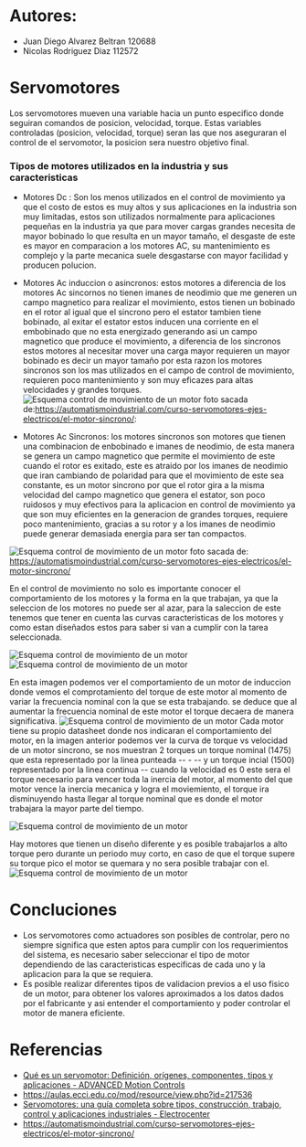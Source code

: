 ﻿# Autores:
* Juan Diego Alvarez Beltran 120688
* Nicolas Rodriguez Diaz 112572
# Servomotores
Los servomotores mueven una variable hacia un punto especifico donde seguiran comandos de posicion, velocidad, torque.
Estas variables controladas (posicion, velocidad, torque) seran las que nos aseguraran el control de el servomotor, la posicion sera nuestro objetivo final.

### Tipos de motores utilizados en la industria y sus caracteristicas

- Motores Dc : Son los menos utilizados en el control de movimiento ya que el costo de estos es muy altos y sus aplicaciones en la industria son muy limitadas, estos son utilizados normalmente para aplicaciones pequeñas en la industria ya que para mover cargas grandes necesita de mayor bobinado lo que resulta en un mayor tamaño, el desgaste de este es mayor en comparacion a los motores AC, su mantenimiento es complejo y la parte mecanica suele desgastarse con mayor facilidad y producen polucion.

- Motores Ac induccion o asincronos: estos motores a diferencia de los motores Ac sincornos no tienen imanes de neodimio que me generen un campo magnetico para realizar el movimiento, estos tienen un bobinado en el rotor al igual que el sincrono pero el estator tambien tiene bobinado, al exitar el estator estos inducen una corriente en el embobinado que no esta energizado generando asi un campo magnetico que produce el movimiento, a diferencia de los sincronos estos motores al necesitar mover una carga mayor requieren un mayor bobinado es decir un mayor tamaño por esta razon los motores sincronos son los mas utilizados en el campo de control de movimiento, requieren poco mantenimiento y son muy eficazes para altas velocidades y grandes torques.
![Esquema control de movimiento de un motor](https://www.editores-srl.com.ar/sites/default/files/ricardo_berizzo_20211117_figura_1_full.jpg)
foto sacada de:https://automatismoindustrial.com/curso-servomotores-ejes-electricos/el-motor-sincrono/:
- Motores Ac Sincronos: los motores sincronos son motores que tienen una combinacion de enbobinado e imanes de neodimio, de esta manera se genera un campo magnetico que permite el movimiento de este cuando el rotor es exitado, este es atraido por los imanes de neodimio que iran cambiando de polaridad para que el movimiento de este sea constante, es un motor sincrono por que el rotor gira a la misma velocidad del campo magnetico que genera el estator, son poco ruidosos y muy efectivos para la aplicacion en control de movimiento ya que son muy eficientes en la generacion de grandes torques, requiere poco mantenimiento, gracias a su rotor y a los imanes de neodimio puede generar demasiada energia para ser tan compactos.

![Esquema control de movimiento de un motor](https://i0.wp.com/automatismoindustrial.com/wp-content/uploads/2021/10/sin2.png?ssl=1)
foto sacada de: https://automatismoindustrial.com/curso-servomotores-ejes-electricos/el-motor-sincrono/

En el control de movimiento no solo es importante conocer el comportamiento de los motores y la forma en la que trabajan, ya que la seleccion de los motores no puede ser al azar, para la saleccion de este tenemos que tener en cuenta las curvas caracteristicas de los motores y como estan diseñados estos para saber si van a cumplir con la tarea seleccionada. 

![Esquema control de movimiento de un motor](https://lh5.googleusercontent.com/proxy/6AF0DV3Ypke6tw9VYi_eJv6sUbGC4OJIQ1Eklh-3HOvrhQKZkK_--ffMYjnu7aIBnUiNlTB8OHCGaGF-njc9BmEEHfY0r5hyU0Q)
![Esquema control de movimiento de un motor](https://www.editores-srl.com.ar/sites/default/files/ricardo_berizzo_20211117_figura_3.jpg)

En esta imagen podemos ver el comportamiento de un motor de induccion donde vemos el comprotamiento del torque de este motor al momento de variar la frecuencia nominal con la que se esta trabajando. se deduce que al aumentar la frecuencia nominal de este motor el torque decaera de manera significativa.
![Esquema control de movimiento de un motor](https://upload.wikimedia.org/wikipedia/commons/thumb/9/9c/Control_3.jpg/1402px-Control_3.jpg)
Cada motor tiene su propio datasheet donde nos indicaran el comportamiento del motor, en la imagen anterior podemos ver la curva de torque vs velocidad de un motor sincrono, se nos muestran 2 torques un torque nominal (1475) que esta representado por la linea punteada -- - --  y un torque incial (1500) representado por la linea continua -- cuando la velocidad es 0 este sera el torque necesario para vencer toda la inercia del motor, al momento del que motor vence la inercia mecanica y logra el moviemiento, el torque ira disminuyendo hasta llegar al torque nominal que es donde el motor trabajara la mayor parte del tiempo.


![Esquema control de movimiento de un motor](https://encrypted-tbn0.gstatic.com/images?q=tbn:ANd9GcQaFpg5bteckxYopAobIASoYY4m9Dk_1hB8YxZDKTCUpSs5fEkc)


Hay motores que tienen un diseño diferente y es posible trabajarlos a alto torque pero durante un periodo muy corto, en caso de que el torque supere su torque pico el motor se quemara y no sera posible trabajar con el. 
![Esquema control de movimiento de un motor](https://www.avigan.com.ua/library/Content/G_D212_XX_00004.JPG)


# Concluciones
- Los servomotores como actuadores son posibles de controlar, pero no siempre significa que esten aptos para cumplir con los requerimientos del sistema, es necesario saber seleccionar el tipo de motor dependiendo de las caracteristicas especificas de cada uno y la aplicacion para la que se requiera.
- Es posible realizar diferentes tipos de validacion previos a el uso fisico de un motor, para obtener los valores aproximados a los datos dados por el fabricante y asi entender el comportamiento y poder controlar el motor de manera eficiente.

# Referencias 
- [Qué es un servomotor: Definición, orígenes, componentes, tipos y aplicaciones - ADVANCED Motion Controls](https://www.a-m-c.com/es/servomotor/?form=MG0AV3)
- https://aulas.ecci.edu.co/mod/resource/view.php?id=217536
- [Servomotores: una guía completa sobre tipos, construcción, trabajo, control y aplicaciones industriales - Electrocenter](https://electrocentercol.com/blog/servomotores-tipos-construccion-trabajo-control-y-aplicaciones/?form=MG0AV3)
- https://automatismoindustrial.com/curso-servomotores-ejes-electricos/el-motor-sincrono/

